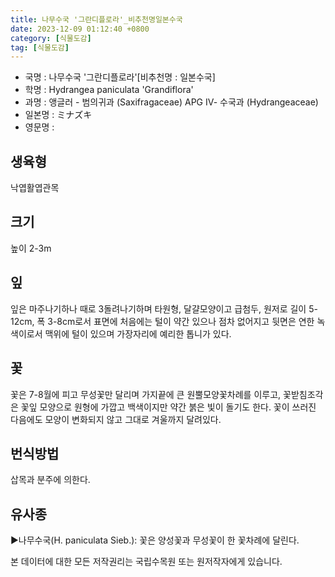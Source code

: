 ```yaml
---
title: 나무수국 '그란디플로라'_비추천명일본수국
date: 2023-12-09 01:12:40 +0800
category: [식물도감]
tag: [식물도감]
---
```




- 국명 : 나무수국 '그란디플로라'[비추천명 : 일본수국]
- 학명 : Hydrangea paniculata 'Grandiflora'
- 과명 : 앵글러 - 범의귀과 (Saxifragaceae) APG Ⅳ- 수국과 (Hydrangeaceae)
- 일본명 : ミナズキ
- 영문명 : 


## 생육형
낙엽활엽관목
## 크기
높이 2-3m
## 잎
잎은 마주나기하나 때로 3돌려나기하며 타원형, 달걀모양이고 급첨두, 원저로 길이 5-12cm, 폭 3-8cm로서 표면에 처음에는 털이 약간 있으나 점차 없어지고 뒷면은 연한 녹색이로서 맥위에 털이 있으며 가장자리에 예리한 톱니가 있다.
## 꽃
꽃은 7-8월에 피고 무성꽃만 달리며 가지끝에 큰 원뿔모양꽃차례를 이루고, 꽃받침조각은 꽃잎 모양으로 원형에 가깝고 백색이지만 약간 붉은 빛이 돌기도 한다. 꽃이 쓰러진 다음에도 모양이 변화되지 않고 그대로 겨울까지 달려있다.
## 번식방법
삽목과 분주에 의한다.
## 유사종
▶나무수국(H. paniculata Sieb.): 꽃은 양성꽃과 무성꽃이 한 꽃차례에 달린다.






본 데이터에 대한 모든 저작권리는 국립수목원 또는 원저작자에게 있습니다.
